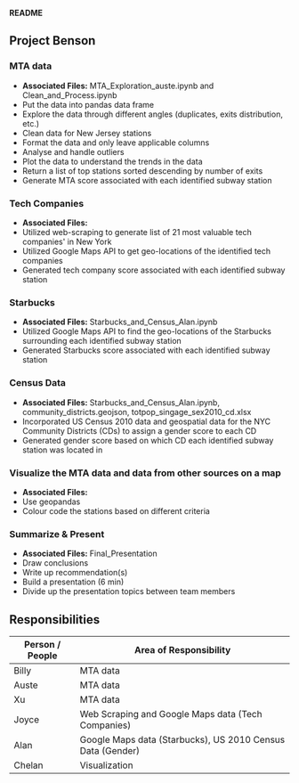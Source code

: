 **README**

## Project Benson
### MTA data
* **Associated Files:** MTA_Exploration_auste.ipynb and Clean_and_Process.ipynb
* Put the data into pandas data frame
* Explore the data through different angles (duplicates, exits distribution, etc.)
* Clean data for New Jersey stations
* Format the data and only leave applicable columns
* Analyse and handle outliers
* Plot the data to understand the trends in the data
* Return a list of top stations sorted descending by number of exits
* Generate MTA score associated with each identified subway station

### Tech Companies
* **Associated Files:** 
* Utilized web-scraping to generate list of 21 most valuable tech companies' in New York
* Utilized Google Maps API to get geo-locations of the identified tech companies
* Generated tech company score associated with each identified subway station

### Starbucks
* **Associated Files:** Starbucks_and_Census_Alan.ipynb
* Utilized Google Maps API to find the geo-locations of the Starbucks surrounding each identified subway station
* Generated Starbucks score associated with each identified subway station

### Census Data
* **Associated Files:** Starbucks_and_Census_Alan.ipynb, community_districts.geojson, totpop_singage_sex2010_cd.xlsx
* Incorporated US Census 2010 data and geospatial data for the NYC Community Districts (CDs) to assign a gender score to each CD
* Generated gender score based on which CD each identified subway station was located in

### Visualize the MTA data and data from other sources on a map
* **Associated Files:**
* Use geopandas
* Colour code the stations based on different criteria  

### Summarize & Present
* **Associated Files:** Final_Presentation 
* Draw conclusions
* Write up recommendation(s)
* Build a presentation (6 min)
* Divide up the presentation topics between team members  

## Responsibilities

|Person / People | Area of Responsibility |  
| --- | --- |  
| Billy | MTA data |  
| Auste | MTA data |  
| Xu | MTA data |  
| Joyce | Web Scraping and Google Maps data (Tech Companies) |  
| Alan | Google Maps data (Starbucks), US 2010 Census Data (Gender) |
| Chelan | Visualization |
